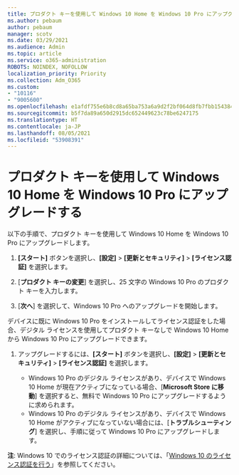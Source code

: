 ```yaml
---
title: プロダクト キーを使用して Windows 10 Home を Windows 10 Pro にアップグレードする
ms.author: pebaum
author: pebaum
manager: scotv
ms.date: 03/29/2021
ms.audience: Admin
ms.topic: article
ms.service: o365-administration
ROBOTS: NOINDEX, NOFOLLOW
localization_priority: Priority
ms.collection: Adm_O365
ms.custom:
- "10116"
- "9005600"
ms.openlocfilehash: e1afdf755e6b8cd8a65ba753a6a9d2f2bf064d8fb7fbb1543848f29ac499d17a
ms.sourcegitcommit: b5f7da89a650d2915dc652449623c78be6247175
ms.translationtype: HT
ms.contentlocale: ja-JP
ms.lasthandoff: 08/05/2021
ms.locfileid: "53908391"
---
```

# <a name="use-a-product-key-to-upgrade-windows-10-home-to-windows-10-pro"></a>プロダクト キーを使用して Windows 10 Home を Windows 10 Pro にアップグレードする

以下の手順で、プロダクト キーを使用して Windows 10 Home を Windows 10 Pro にアップグレードします。

1. **[スタート]** ボタンを選択し、**[設定]** > **[更新とセキュリティ]** > **[ライセンス認証]** を選択します。

1. [**プロダクト キーの変更**] を選択し、25 文字の Windows 10 Pro のプロダクト キーを入力します。

1. [**次へ**] を選択して、Windows 10 Pro へのアップグレードを開始します。

デバイスに既に Windows 10 Pro をインストールしてライセンス認証をした場合、デジタル ライセンスを使用してプロダクト キーなしで Windows 10 Home から Windows 10 Pro にアップグレードできます。

1. アップグレードするには、**[スタート]** ボタンを選択し、**[設定]** > **[更新とセキュリティ]** > **[ライセンス認証]** を選択します。

    - Windows 10 Pro のデジタル ライセンスがあり、デバイスで Windows 10 Home が現在アクティブになっている場合、[**Microsoft Store に移動**] を選択すると、無料で Windows 10 Pro にアップグレードするように求められます。
    - Windows 10 Pro のデジタル ライセンスがあり、デバイスで Windows 10 Home がアクティブになっていない場合には、[**トラブルシューティング**] を選択し、手順に従って Windows 10 Pro にアップグレードします。

**注**: Windows 10 でのライセンス認証の詳細については、「[Windows 10 のライセンス認証を行う](https://support.microsoft.com/windows/activate-windows-10-c39005d4-95ee-b91e-b399-2820fda32227)」を参照してください。